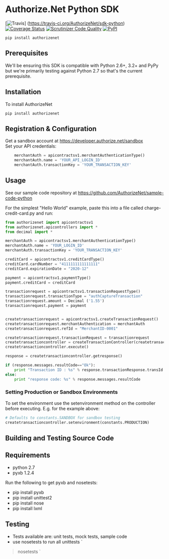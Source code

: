 # Authorize.Net Python SDK 

[![Travis](https://img.shields.io/travis/AuthorizeNet/sdk-python/master.svg)]
(https://travis-ci.org/AuthorizeNet/sdk-python)
[![Coverage Status](https://coveralls.io/repos/github/AuthorizeNet/sdk-python/badge.svg?branch=master)](https://coveralls.io/github/AuthorizeNet/sdk-python?branch=master)
[![Scrutinizer Code Quality](https://scrutinizer-ci.com/g/AuthorizeNet/sdk-python/badges/quality-score.png?b=master)](https://scrutinizer-ci.com/g/AuthorizeNet/sdk-python/?branch=master)
[![PyPI](https://img.shields.io/pypi/v/authorizenet.svg)](https://badge.fury.io/py/authorizenet)

`pip install authorizenet`


## Prerequisites

We'll be ensuring this SDK is compatible with Python 2.6+, 3.2+ and PyPy but we're primarily testing against Python 2.7 so that's the current prerequisite.


## Installation
To install AuthorizeNet

`pip install authorizenet`


## Registration & Configuration

Get a sandbox account at https://developer.authorize.net/sandbox  
Set your API credentials:  

````python
	merchantAuth = apicontractsv1.merchantAuthenticationType()
	merchantAuth.name = 'YOUR_API_LOGIN_ID'
	merchantAuth.transactionKey = 'YOUR_TRANSACTION_KEY'
````


## Usage
See our sample code repository at https://github.com/AuthorizeNet/sample-code-python 

For the simplest "Hello World" example, paste this into a file called charge-credit-card.py and run:

````python
from authorizenet import apicontractsv1
from authorizenet.apicontrollers import *
from decimal import *

merchantAuth = apicontractsv1.merchantAuthenticationType()
merchantAuth.name = 'YOUR_LOGIN_ID'
merchantAuth.transactionKey = 'YOUR_TRANSACTION_KEY'

creditCard = apicontractsv1.creditCardType()
creditCard.cardNumber = "4111111111111111"
creditCard.expirationDate = "2020-12"

payment = apicontractsv1.paymentType()
payment.creditCard = creditCard

transactionrequest = apicontractsv1.transactionRequestType()
transactionrequest.transactionType = "authCaptureTransaction"
transactionrequest.amount = Decimal ('1.55')
transactionrequest.payment = payment


createtransactionrequest = apicontractsv1.createTransactionRequest()
createtransactionrequest.merchantAuthentication = merchantAuth
createtransactionrequest.refId = "MerchantID-0001"

createtransactionrequest.transactionRequest = transactionrequest
createtransactioncontroller = createTransactionController(createtransactionrequest)
createtransactioncontroller.execute()

response = createtransactioncontroller.getresponse()

if (response.messages.resultCode=="Ok"):
	print "Transaction ID : %s" % response.transactionResponse.transId
else:
	print "response code: %s" % response.messages.resultCode

````
### Setting Production or Sandbox Environments  
To set the environment use the setenvironment method on the controller before executing.  E.g. for the example above:
````python
# Defaults to constants.SANDBOX for sandbox testing
createtransactioncontroller.setenvironment(constants.PRODUCTION)
````

## Building and Testing Source Code

Requirements
--------------------------------------
- python 2.7
- pyxb 1.2.4


Run the following to get pyxb and nosetests:
- pip install pyxb
- pip install unittest2
- pip install nose
- pip install lxml

Testing
--------------------------------------
- Tests available are: unit tests, mock tests, sample code
- use nosetests to run all unittests 
`
>nosetests
`

